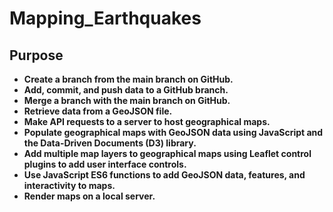 # Mapping_Earthquakes

## Purpose

* **Create a branch from the main branch on GitHub.**
* **Add, commit, and push data to a GitHub branch.**
* **Merge a branch with the main branch on GitHub.**
* **Retrieve data from a GeoJSON file.**
* **Make API requests to a server to host geographical maps.**
* **Populate geographical maps with GeoJSON data using JavaScript and the Data-Driven Documents (D3) library.**
* **Add multiple map layers to geographical maps using Leaflet control plugins to add user interface controls.**
* **Use JavaScript ES6 functions to add GeoJSON data, features, and interactivity to maps.**
* **Render maps on a local server.**
